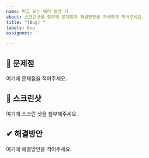 ```yaml
---
name: 버그 또는 에러 발생 시
about: 스크린샷을 첨부해 문제점과 해결방안을 자세하게 적어주세요.
title: "[Bug] "
labels: Bug
assignees: ''

---
```


## 🐞 문제점
여기에 문제점을 적어주세요.

## 📸 스크린샷
여기에 스크린 샷을 첨부해주세요.

## ✔ 해결방안
여기에 해결방안을 적어주세요.
